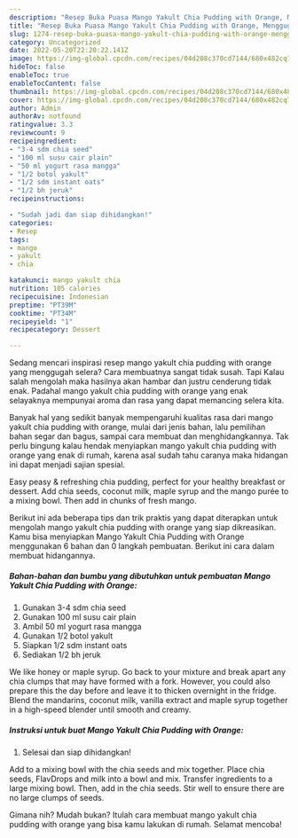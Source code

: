 ```yaml
---
description: "Resep Buka Puasa Mango Yakult Chia Pudding with Orange, Menggugah Selera"
title: "Resep Buka Puasa Mango Yakult Chia Pudding with Orange, Menggugah Selera"
slug: 1274-resep-buka-puasa-mango-yakult-chia-pudding-with-orange-menggugah-selera
category: Uncategorized
date: 2022-05-20T22:20:22.141Z
image: https://img-global.cpcdn.com/recipes/04d208c370cd7144/680x482cq70/mango-yakult-chia-pudding-with-orange-foto-resep-utama.jpg
hideToc: false
enableToc: true
enableTocContent: false
thumbnail: https://img-global.cpcdn.com/recipes/04d208c370cd7144/680x482cq70/mango-yakult-chia-pudding-with-orange-foto-resep-utama.jpg
cover: https://img-global.cpcdn.com/recipes/04d208c370cd7144/680x482cq70/mango-yakult-chia-pudding-with-orange-foto-resep-utama.jpg
author: Admin
authorAv: notfound
ratingvalue: 3.3
reviewcount: 9
recipeingredient:
- "3-4 sdm chia seed"
- "100 ml susu cair plain"
- "50 ml yogurt rasa mangga"
- "1/2 botol yakult"
- "1/2 sdm instant oats"
- "1/2 bh jeruk"
recipeinstructions:

- "Sudah jadi dan siap dihidangkan!"
categories:
- Resep
tags:
- mango
- yakult
- chia

katakunci: mango yakult chia 
nutrition: 105 calories
recipecuisine: Indonesian
preptime: "PT39M"
cooktime: "PT34M"
recipeyield: "1"
recipecategory: Dessert

---
```



Sedang mencari inspirasi resep mango yakult chia pudding with orange yang menggugah selera? Cara membuatnya sangat tidak susah. Tapi Kalau salah mengolah maka hasilnya akan hambar dan justru cenderung tidak enak. Padahal mango yakult chia pudding with orange yang enak selayaknya mempunyai aroma dan rasa yang dapat memancing selera kita.


Banyak hal yang sedikit banyak mempengaruhi kualitas rasa dari mango yakult chia pudding with orange, mulai dari jenis bahan, lalu pemilihan bahan segar dan bagus, sampai cara membuat dan menghidangkannya. Tak perlu bingung kalau hendak menyiapkan mango yakult chia pudding with orange yang enak di rumah, karena asal sudah tahu caranya maka hidangan ini dapat menjadi sajian spesial.

Easy peasy &amp; refreshing chia pudding, perfect for your healthy breakfast or dessert. Add chia seeds, coconut milk, maple syrup and the mango purée to a mixing bowl. Then add in chunks of fresh mango.


Berikut ini ada beberapa tips dan trik praktis yang dapat diterapkan untuk mengolah mango yakult chia pudding with orange yang siap dikreasikan. Kamu bisa menyiapkan Mango Yakult Chia Pudding with Orange menggunakan 6 bahan dan 0 langkah pembuatan. Berikut ini cara dalam membuat hidangannya.

<!--inarticleads1-->

##### Bahan-bahan dan bumbu yang dibutuhkan untuk pembuatan Mango Yakult Chia Pudding with Orange:

1. Gunakan 3-4 sdm chia seed
1. Gunakan 100 ml susu cair plain
1. Ambil 50 ml yogurt rasa mangga
1. Gunakan 1/2 botol yakult
1. Siapkan 1/2 sdm instant oats
1. Sediakan 1/2 bh jeruk


We like honey or maple syrup. Go back to your mixture and break apart any chia clumps that may have formed with a fork. However, you could also prepare this the day before and leave it to thicken overnight in the fridge. Blend the mandarins, coconut milk, vanilla extract and maple syrup together in a high-speed blender until smooth and creamy. 

<!--inarticleads2-->

##### Instruksi untuk buat Mango Yakult Chia Pudding with Orange:


1. Selesai dan siap dihidangkan!

Add to a mixing bowl with the chia seeds and mix together. Place chia seeds, FlavDrops and milk into a bowl and mix. Transfer ingredients to a large mixing bowl. Then, add in the chia seeds. Stir well to ensure there are no large clumps of seeds. 

Gimana nih? Mudah bukan? Itulah cara membuat mango yakult chia pudding with orange yang bisa kamu lakukan di rumah. Selamat mencoba!
